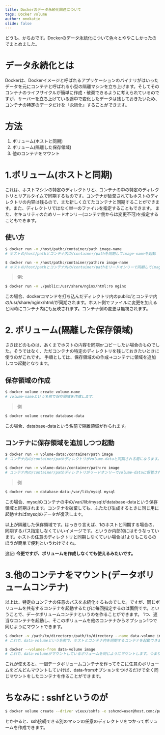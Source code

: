 ```yaml
---
title: Dockerのデータ永続化関連について
tags: Docker volume
author: onokatio
slide: false
---
```

どうも、かちおです。Dockerのデータ永続化について色々とややこしかったのでまとめました。

# データ永続化とは

Dockerは、Dockerイメージと呼ばれるアプリケーションのバイナリがはいったデータを元にコンテナと呼ばれる小型の隔離マシンを立ち上げます。そしてそのコンテナのライフサイクルが簡単に作成・破棄できるように考えられているのですが、サーバーを立ち上げている途中で変化したデータは残しておきたいため、コンテナの特定のデータだけを「永続化」することができます。

# 方法

1. ボリューム(ホストと同期)
2. ボリューム(隔離した保存領域)
3. 他のコンテナをマウント

# 1.ボリューム(ホストと同期)

これは、ホストマシンの特定のディレクトリと、コンテナの中の特定のディレクトリとリアルタイムで同期するものです。コンテナが破棄されてもホストのディレクトリの内容は残るので、また新しく立てたコンテナと同期することができます。また、ディレクトリではなく単一のファイルを指定することもできます。
また、セキュリティのためリードオンリー(コンテナ側からは変更不可)を指定することもできます。

## 使い方

```bash
$ docker run -v /host/path:/container/path image-name
# ホストの/host/pathとコンテナ内の/container/pathを同期してimage-nameを起動

$ docker run -v /host/path:/container/path:ro image-name
# ホストの/host/pathとコンテナ内の/container/pathをリードオンリーで同期してimage-nameを起動。コンテナ側からはファイルの変更ができない。
```

>例:
>
```bash
$ docker run -v ./public:/usr/share/nginx/html:ro nginx
```
この場合、dockerコマンドを打ち込んだディレクトリ内のpublic/とコンテナ内の/usr/share/nginx/html/が同期されます。ホスト側でファイルに変更を加えると同時にコンテナ内にも反映されます。コンテナ側の変更は無視されます。

# 2. ボリューム(隔離した保存領域)

さきほどのものは、あくまでホストの内容を同期orコピーしたい場合のものでした。そうではなく、ただコンテナの特定のディレクトリを残しておきたいときに使うのがこれです。
手順としては、保存領域のの作成→コンテナに領域を追加しつつ起動となります。

## 保存領域の作成

```bash
$ docker volume create volume-name
# volume-nameという名前で保存領域を作成します。
```

> 例
>
```bash
$ docker volume create database-data
```
この場合、database-dataという名前で隔離領域が作られます。

## コンテナに保存領域を追加しつつ起動

```bash
$ docker run -v volume-data:/container/path image
# コンテナ内の/container/pathディレクトリがvolume-dataと同期される用になります。

$ docker run -v volume-data:/container/path:ro image
# コンテナ内の/container/pathディレクトリがリードオンリーでvolume-dataに保管される用になります。
```

>例
>
```bash
$ docker run -v database-data:/var/lib/mysql mysql
```
この場合、mysqlのコンテナの中の/var//lib/mysqlがdatabase-dataという保存領域と同期されます。コンテナを破棄しても、ふたたび生成するときに同じ用に起動すればmysqlのデータが復活します。


以上が隔離した保存領域です。はっきり言えば、1のホストと同期する場合の、同期するパス指定しなくていいイメージです。というか内部的にはそうなっています。ホストの任意のディレクトリと同期しなくていい場合は1よりもこちらのほうが簡単で便利というわけですね。

追記: __今更ですが、ボリュームを作成しなくても使えるみたいです。__

# 3.他のコンテナをマウント(データボリュームコンテナ)

以上は、特定のコンテナの任意のパスを永続化するものでした。ですが、同じボリュームを共有するコンテナを起動するたびに毎回指定するのは面倒です。ということで、データボリュームコンテナというのを作ることができます。
1つ、適当なコンテナを起動し、そこのボリュームを他のコンテナからオプション1つで同じようにマウントできます。

```bash
$ docker -v /path/to/directory:/path/to/directory --name data-volume image /bin/true
# これで、data-volumeという名前で、ホストとコンテナ内を同期するコンテナを起動できます。

$ docker --volumes-from data-volume image
# これで、data-volumeがマウントしているボリュームを同じようにマウントします。つまり`v /path/to/directory:/path/to/directory`を指定したことになります。
```

これが使えると、一個データボリュームコンテナを作ってそこに任意のボリュームをどんどんマウントしていけば、data-fromオプションをつけるだけで全く同じマウントをしたコンテナを作ることができます。

# ちなみに : sshfというのが

```bash
$ docker volume create --driver vieux/sshfs -o sshcmd=user@host.com:/path/to/directory -o password=password sshvolume
```

とかやると、ssh接続できる別のマシンの任意のディレクトリをつかってボリュームを作成できます。

